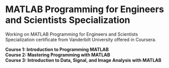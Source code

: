 # MATLAB Programming for Engineers and Scientists Specialization
Working on MATLAB Programming for Engineers and Scientists Specialization certificate from Vanderbilt University offered in Coursera. <br>

**Course 1: Introduction to Programming MATLAB** <br>
**Course 2: Mastering Programming with MATLAB** <br> 
**Course 3: Introduction to Data, Signal, and Image Analysis with MATLAB**
